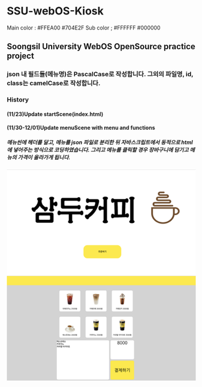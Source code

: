# SSU-webOS-Kiosk

Main color  : #FFEA00   #704E2F
Sub color ; #FFFFFF     #000000

<h2>Soongsil University WebOS OpenSource practice project</h2>

<h3>json 내 필드들(메뉴명)은 PascalCase로 작성합니다. 그외의 파일명, id, class는 camelCase로 작성합니다.</h3>

<h3>History</h3>
<h4>(11/23)Update startScene(index.html)</h4>
<h4>(11/30-12/01)Update menuScene with menu and functions</h4>
<h5>메뉴씬에 헤더를 달고, 메뉴를 json 파일로 분리한 뒤 자바스크립트에서 동적으로 html에 넣어주는 방식으로 코딩하였습니다. 그리고 메뉴를 클릭할 경우 장바구니에 담기고 메뉴의 가격이 올라가게 됩니다.</h5>
<img src = "READMEIMG/startScene(1202).png">
<img src = "READMEIMG/menuScene(1202).png">

